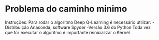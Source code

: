 # Problema do caminho minimo

Instruções:
Para rodar o algoritmo Deep Q-Learning é necessário utilizar:
-Distribuição Anaconda, software Spyder
-Versão 3.6 do Python
Toda vez que for executar o algoritmo é importante reinicializar o Kernel
